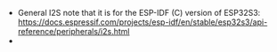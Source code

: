 

- General I2S note that it is for the ESP-IDF (C) version of ESP32S3:
  https://docs.espressif.com/projects/esp-idf/en/stable/esp32s3/api-reference/peripherals/i2s.html
- 
